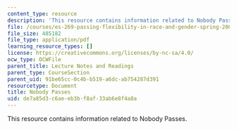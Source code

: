 ```yaml
---
content_type: resource
description: 'This resource contains information related to Nobody Passes. '
file: /courses/es-269-passing-flexibility-in-race-and-gender-spring-2009/de7a85d3c6aeeb3bf8af33ab6e8f4a8a_MITES_269S09_lec11_Class11.pdf
file_size: 485182
file_type: application/pdf
learning_resource_types: []
license: https://creativecommons.org/licenses/by-nc-sa/4.0/
ocw_type: OCWFile
parent_title: Lecture Notes and Readings
parent_type: CourseSection
parent_uid: 91be65cc-0c4b-b519-a6dc-ab754287d391
resourcetype: Document
title: Nobody Passes
uid: de7a85d3-c6ae-eb3b-f8af-33ab6e8f4a8a
---
```

This resource contains information related to Nobody Passes. 